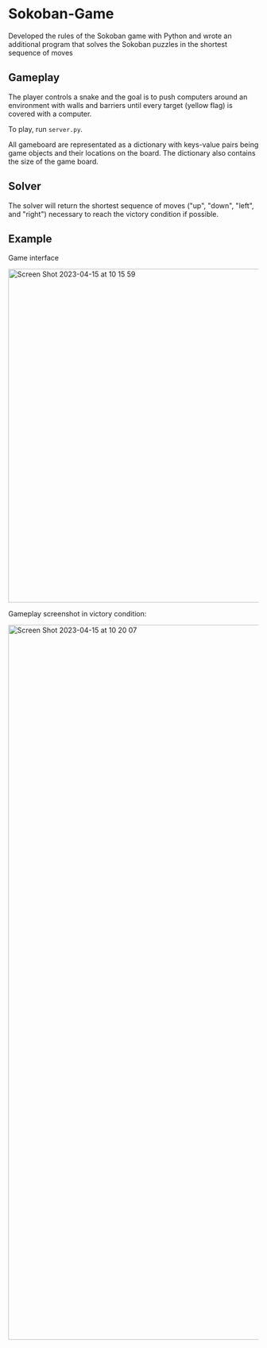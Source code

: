 # Sokoban-Game
Developed the rules of the Sokoban game with Python and wrote an additional program that solves the Sokoban puzzles in the shortest sequence of moves

## Gameplay
The player controls a snake and the goal is to push computers around an environment with walls and barriers until every target (yellow flag) is covered with a computer.

To play, run `server.py`.

All gameboard are representated as a dictionary with keys-value pairs being game objects and their locations on the board. The dictionary also contains the size of the game board.

## Solver
The solver will return the shortest sequence of moves ("up", "down", "left", and "right") necessary to reach the victory condition if possible.

## Example
Game interface

<img width="672" alt="Screen Shot 2023-04-15 at 10 15 59" src="https://user-images.githubusercontent.com/105997889/232230336-38d78981-1444-443d-8269-4c10d1f9603f.png">

Gameplay screenshot in victory condition:

<img width="1440" alt="Screen Shot 2023-04-15 at 10 20 07" src="https://user-images.githubusercontent.com/105997889/232230444-32964b7e-2799-4183-8204-706fc193d213.png">
